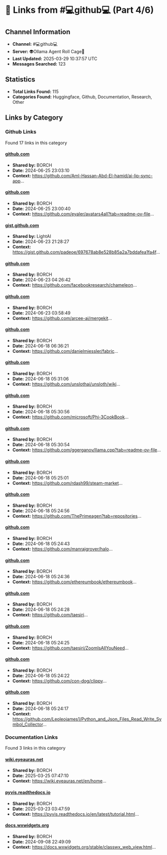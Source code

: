 # 🔗 Links from #💻github💻 (Part 4/6)

## Channel Information
- **Channel:** #💻github💻
- **Server:** 👽Ollama Agent Roll Cage🧙
- **Last Updated:** 2025-03-29 10:37:57 UTC
- **Messages Searched:** 123

## Statistics
- **Total Links Found:** 115
- **Categories Found:** Huggingface, Github, Documentation, Research, Other

## Links by Category

### Github Links
Found 17 links in this category

#### [github.com](https://github.com/Aml-Hassan-Abd-El-hamid/ai-lip-sync-app)
- **Shared by:** BORCH
- **Date:** 2024-06-25 23:03:10
- **Context:** https://github.com/Aml-Hassan-Abd-El-hamid/ai-lip-sync-app...

#### [github.com](https://github.com/eyaler/avatars4all?tab=readme-ov-file)
- **Shared by:** BORCH
- **Date:** 2024-06-25 23:00:40
- **Context:** https://github.com/eyaler/avatars4all?tab=readme-ov-file...

#### [gist.github.com](https://gist.github.com/padeoe/697678ab8e528b85a2a7bddafea1fa4f)
- **Shared by:** LightAI
- **Date:** 2024-06-23 21:28:27
- **Context:** https://gist.github.com/padeoe/697678ab8e528b85a2a7bddafea1fa4f...

#### [github.com](https://github.com/facebookresearch/chameleon)
- **Shared by:** BORCH
- **Date:** 2024-06-23 04:26:42
- **Context:** https://github.com/facebookresearch/chameleon...

#### [github.com](https://github.com/arcee-ai/mergekit)
- **Shared by:** BORCH
- **Date:** 2024-06-23 03:58:49
- **Context:** https://github.com/arcee-ai/mergekit...

#### [github.com](https://github.com/danielmiessler/fabric)
- **Shared by:** BORCH
- **Date:** 2024-06-18 06:36:21
- **Context:** https://github.com/danielmiessler/fabric...

#### [github.com](https://github.com/unslothai/unsloth/wiki)
- **Shared by:** BORCH
- **Date:** 2024-06-18 05:31:06
- **Context:** https://github.com/unslothai/unsloth/wiki...

#### [github.com](https://github.com/microsoft/Phi-3CookBook)
- **Shared by:** BORCH
- **Date:** 2024-06-18 05:30:56
- **Context:** https://github.com/microsoft/Phi-3CookBook...

#### [github.com](https://github.com/ggerganov/llama.cpp?tab=readme-ov-file)
- **Shared by:** BORCH
- **Date:** 2024-06-18 05:30:54
- **Context:** https://github.com/ggerganov/llama.cpp?tab=readme-ov-file...

#### [github.com](https://github.com/rdash99/steam-market)
- **Shared by:** BORCH
- **Date:** 2024-06-18 05:25:01
- **Context:** https://github.com/rdash99/steam-market...

#### [github.com](https://github.com/ThePrimeagen?tab=repositories)
- **Shared by:** BORCH
- **Date:** 2024-06-18 05:24:56
- **Context:** https://github.com/ThePrimeagen?tab=repositories...

#### [github.com](https://github.com/manrajgrover/halo)
- **Shared by:** BORCH
- **Date:** 2024-06-18 05:24:43
- **Context:** https://github.com/manrajgrover/halo...

#### [github.com](https://github.com/ethereumbook/ethereumbook)
- **Shared by:** BORCH
- **Date:** 2024-06-18 05:24:36
- **Context:** https://github.com/ethereumbook/ethereumbook...

#### [github.com](https://github.com/taesiri)
- **Shared by:** BORCH
- **Date:** 2024-06-18 05:24:28
- **Context:** https://github.com/taesiri...

#### [github.com](https://github.com/taesiri/ZoomIsAllYouNeed)
- **Shared by:** BORCH
- **Date:** 2024-06-18 05:24:25
- **Context:** https://github.com/taesiri/ZoomIsAllYouNeed...

#### [github.com](https://github.com/con-dog/clippy)
- **Shared by:** BORCH
- **Date:** 2024-06-18 05:24:22
- **Context:** https://github.com/con-dog/clippy...

#### [github.com](https://github.com/Leoleojames1/Python_and_Json_Files_Read_Write_Symbol_Collector)
- **Shared by:** BORCH
- **Date:** 2024-06-18 05:24:17
- **Context:** https://github.com/Leoleojames1/Python_and_Json_Files_Read_Write_Symbol_Collector...


### Documentation Links
Found 3 links in this category

#### [wiki.eyeauras.net](https://wiki.eyeauras.net/en/home)
- **Shared by:** BORCH
- **Date:** 2025-03-25 07:47:10
- **Context:** https://wiki.eyeauras.net/en/home...

#### [pyvis.readthedocs.io](https://pyvis.readthedocs.io/en/latest/tutorial.html)
- **Shared by:** BORCH
- **Date:** 2025-03-23 03:47:59
- **Context:** https://pyvis.readthedocs.io/en/latest/tutorial.html...

#### [docs.wxwidgets.org](https://docs.wxwidgets.org/stable/classwx_web_view.html)
- **Shared by:** BORCH
- **Date:** 2024-09-08 22:49:09
- **Context:** https://docs.wxwidgets.org/stable/classwx_web_view.html...

